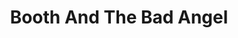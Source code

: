 ---
title: "Booth And The Bad Angel"
summary: "None"
slug: "booth-and-the-bad-angel"
image: "booth-and-the-bad-angel.jpg"
apple_music_artist_url: "None"
wikipedia_url: "none"
---